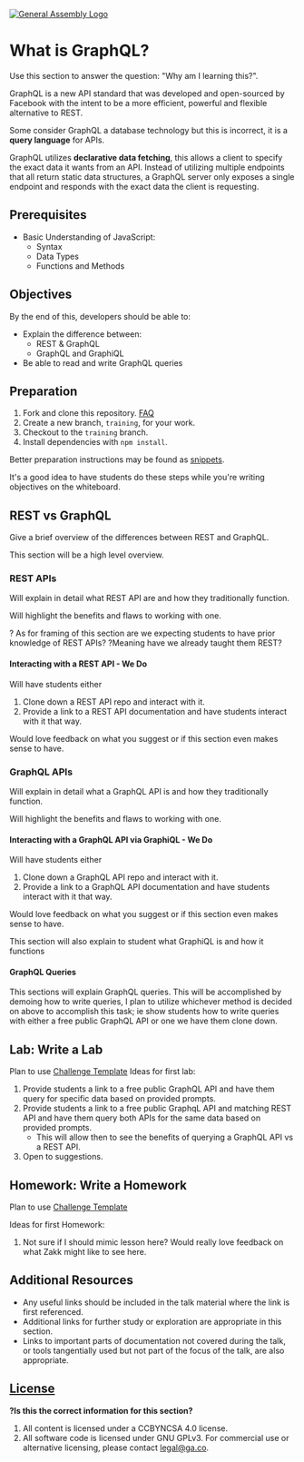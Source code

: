 [![General Assembly Logo](https://camo.githubusercontent.com/1a91b05b8f4d44b5bbfb83abac2b0996d8e26c92/687474703a2f2f692e696d6775722e636f6d2f6b6538555354712e706e67)](https://generalassemb.ly/education/web-development-immersive)

# What is GraphQL?

 Use this section to answer the question: "Why am I learning this?".

GraphQL is a new API standard that was developed and open-sourced by Facebook with the intent to be a more efficient, powerful and flexible alternative to REST.

Some consider GraphQL a database technology but this is incorrect, it is a **query language** for APIs.

GraphQL utilizes **declarative data fetching**, this allows a client to specify the exact data it wants from an API. Instead of utilizing multiple endpoints that all return static data structures, a GraphQL server only exposes a single endpoint and responds with the exact data the client is requesting.

## Prerequisites
* Basic Understanding of JavaScript:
  * Syntax
  * Data Types
  * Functions and Methods

## Objectives

By the end of this, developers should be able to:

* Explain the difference between:
  * REST & GraphQL
  * GraphQL and GraphiQL
* Be able to read and write GraphQL queries

## Preparation

1. Fork and clone this repository.
   [FAQ](https://github.com/ga-wdi-boston/meta/wiki/ForkAndClone)
1. Create a new branch, `training`, for your work.
1. Checkout to the `training` branch.
1. Install dependencies with `npm install`.

Better preparation instructions may be found as
[snippets](https://github.com/ga-wdi-boston/instructors/tree/master/snippets).

It's a good idea to have students do these steps while you're writing objectives
on the whiteboard.

## REST vs GraphQL
Give a brief overview of the differences between REST and GraphQL.

This section will be a high level overview.

### REST APIs
Will explain in detail what REST API are and how they traditionally function.

Will highlight the benefits and flaws to working with one.

? As for framing of this section are we expecting students to have prior knowledge of REST APIs?
  ?Meaning have we already taught them REST?

#### Interacting with a REST API - We Do
Will have students either
1. Clone down a REST API repo and interact with it.
2. Provide a link to a REST API documentation and have students interact with it that way.

Would love feedback on what you suggest or if this section even makes sense to have.


### GraphQL APIs
Will explain in detail what a GraphQL API is and how they traditionally function.

Will highlight the benefits and flaws to working with one.

#### Interacting with a GraphQL API via GraphiQL - We Do
Will have students either
1. Clone down a GraphQL API repo and interact with it.
2. Provide a link to a GraphQL API documentation and have students interact with it that way.

Would love feedback on what you suggest or if this section even makes sense to have.

This section will also explain to student what GraphiQL is and how it functions

#### GraphQL Queries
This sections will explain GraphQL queries.
This will be accomplished by demoing how to write queries, I plan to utilize whichever method is decided on above to accomplish this task; ie show students how to write queries with either a free public GraphQL API or one we have them clone down.

## Lab: Write a Lab
Plan to use [Challenge Template](https://git.generalassemb.ly/wdi-dc-instructors/homework-template)
Ideas for first lab:
  1. Provide students a link to a free public GraphQL API and have them query for specific data based on provided prompts.
  2. Provide students a link to a free public GraphqL API and matching REST API and have them query both APIs for the same data based on provided prompts.
      * This will allow then to see the benefits of querying a GraphQL API vs a REST API.
  3. Open to suggestions.

## Homework: Write a Homework
Plan to use [Challenge Template](https://git.generalassemb.ly/wdi-dc-instructors/homework-template)

Ideas for first Homework:
1. Not sure if I should mimic lesson here? Would really love feedback on what Zakk might like to see here.

## Additional Resources

- Any useful links should be included in the talk material where the link is
  first referenced.
- Additional links for further study or exploration are appropriate in this
  section.
- Links to important parts of documentation not covered during the talk, or
  tools tangentially used but not part of the focus of the talk, are also
  appropriate.

## [License](LICENSE)

**?Is this the correct information for this section?**
1. All content is licensed under a CC­BY­NC­SA 4.0 license.
2. All software code is licensed under GNU GPLv3. For commercial use or
   alternative licensing, please contact legal@ga.co.
